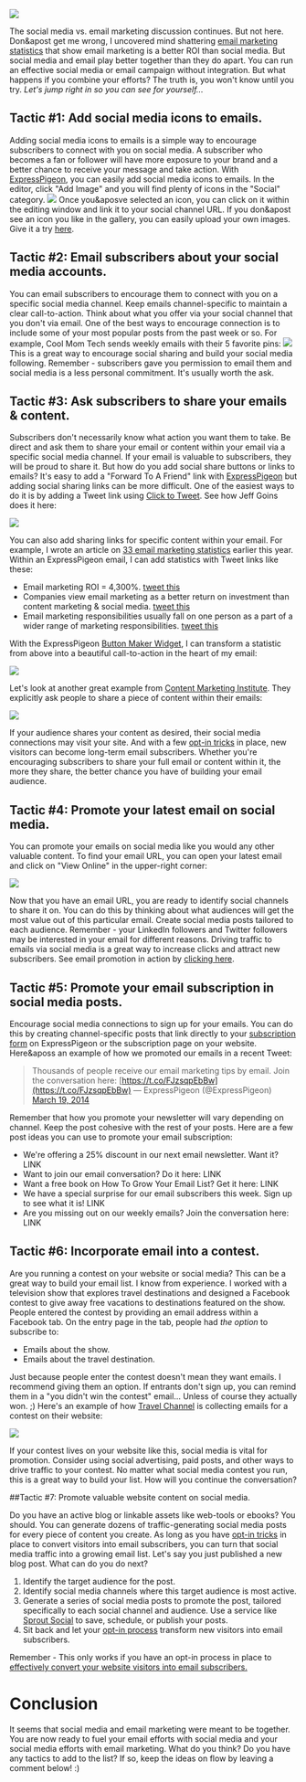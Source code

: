 ![](/blog/images/2014/3-366-y2-bestest-friends_l.jpg)


The social media vs. email marketing discussion continues. But not here.
Don&apost get me wrong, I uncovered mind shattering
[email marketing statistics](/blog/2014/01/06/email-marketing-statistics-2014/)
that show email marketing is a better ROI than social media. But social
media and email play better together than they do apart. You can run an
effective social media or email campaign without integration. But what
happens if you combine your efforts? The truth is, you won&apos;t know until
you try. *Let&apos;s jump right in so you can see for yourself...*

## Tactic #1: Add social media icons to emails.

Adding social media icons to
emails is a simple way to encourage subscribers to connect with you on
social media. A subscriber who becomes a fan or follower will have more
exposure to your brand and a better chance to receive your message and
take action. With [ExpressPigeon](http://expresspigeon.com), you can
easily add social media icons to emails. In the editor, click "Add
Image" and you will find plenty of icons in the "Social" category.
![](/blog/images/2014/social_icons_EP.png)
Once you&aposve selected an icon, you can click on it within the editing
window and link it to your social channel URL. If you don&apost see an icon
you like in the gallery, you can easily upload your own images. Give it
a try [here](https://expresspigeon.com/access/registration?plan=free).

## Tactic #2: Email subscribers about your social media accounts.

You can email subscribers to encourage them to connect with you on a
specific social media channel. Keep emails channel-specific to maintain
a clear call-to-action. Think about what you offer via your social
channel that you don&apos;t via email. One of the best ways to encourage
connection is to include some of your most popular posts from the past
week or so. For example, Cool Mom Tech sends weekly emails with their 5
favorite pins:
![](/blog/images/2014/cool_mom_tech_pins_email.png)
This is a great way to encourage social sharing and build your social
media following. Remember - subscribers gave you permission to email
them and social media is a less personal commitment. It&apos;s usually worth
the ask.

## Tactic #3: Ask subscribers to share your emails & content.

Subscribers don&apos;t necessarily know what action you want them to
take. Be direct and ask them to share your email or content within your
email via a specific social media channel. If your email is valuable to
subscribers, they will be proud to share it. But how do you add social
share buttons or links to emails? It&apos;s easy to add a "Forward To A
Friend" link with [ExpressPigeon](http://expresspigeon.com) but adding
social sharing links can be more difficult. One of the easiest ways to
do it is by adding a Tweet link using [Click to
Tweet](http://clicktotweet.com/). See how Jeff Goins does it here:

![](/blog/images/2014/Jeff_Goins_Email.png)

You can also add sharing links for specific content within your email.
For example, I wrote an article on [33 email marketing statistics](/blog/images/2014/01/06/email-marketing-statistics-2014/)
earlier this year. Within an ExpressPigeon email, I can add statistics
with Tweet links like these:

* Email marketing ROI = 4,300%.&nbsp;[tweet this](http://ctt.ec/8VdBf)
* Companies view email marketing as a better return on investment than
    content marketing & social media.&nbsp;[tweet this](http://ctt.ec/hx9N4)
* Email marketing responsibilities usually fall on one person as a
    part of a wider range of marketing responsibilities.&nbsp;[tweet this](http://ctt.ec/8oK6r)

With the ExpressPigeon [Button Maker Widget](/blog/2013/10/01/go-wild-making-buttons-in-your-email-campaigns/),
I can transform a statistic from above into a beautiful call-to-action
in the heart of my email:

![](/blog/images/2014/Click_to_tweet_example.png)

Let&apos;s look at another great example from [Content Marketing Institute](http://contentmarketinginstitute.com/). They explicitly ask
people to share a piece of content within their
emails:

![](/blog/images/2014/cmi_image.png)

If your audience shares your content as desired, their social media
connections may visit your site. And with a few [opt-in
tricks](/blog/2014/02/24/16-opt-in-tricks-to-grow-your-email-list/)
in place, new visitors can become long-term email subscribers. Whether
you&apos;re encouraging subscribers to share your full email or content
within it, the more they share, the better chance you have of building
your email audience.

## Tactic #4: Promote your latest email on social media.

You can promote your emails on social media like you would any
other valuable content. To find your email URL, you can open your latest
email and click on "View Online" in the upper-right corner:

![](/blog/images/2014/open_online_1.png)

Now that you have an email URL, you are ready to identify social
channels to share it on. You can do this by thinking about what
audiences will get the most value out of this particular email. Create
social media posts tailored to each audience. Remember - your LinkedIn
followers and Twitter followers may be interested in your email for
different reasons. Driving traffic to emails via social media is a great
way to increase clicks and attract new subscribers. See email promotion
in action by [clicking here](http://ctt.ec/Ar8aI).

## Tactic #5: Promote your email subscription in social media posts.

Encourage social media
connections to sign up for your emails. You can do this by creating
channel-specific posts that link directly to your [subscription form](/blog/2013/11/18/custom-email-subscription-form/)
on ExpressPigeon or the subscription page on your website. Here&aposs an
example of how we promoted our emails in a recent Tweet:

> Thousands of people receive our email marketing tips by email. Join
> the conversation here:
> [https://t.co/FJzsqpEbBw](https://t.co/FJzsqpEbBw) — ExpressPigeon
> (@ExpressPigeon) [March 19, 2014](https://twitter.com/ExpressPigeon/statuses/446148485759254528)

Remember that how you promote your newsletter will vary depending on
channel. Keep the post cohesive with the rest of your posts. Here are a
few post ideas you can use to promote your email subscription:

-   We&apos;re offering a 25% discount in our next email newsletter. Want it?
    LINK
-   Want to join our email conversation? Do it here: LINK
-   Want a free book on How To Grow Your Email List? Get it here: LINK
-   We have a special surprise for our email subscribers this week. Sign
    up to see what it is! LINK
-   Are you missing out on our weekly emails? Join the conversation
    here: LINK

## Tactic #6: Incorporate email into a contest.

Are you running a
contest on your website or social media? This can be a great way to
build your email list. I know from experience. I worked with a
television show that explores travel destinations and designed a
Facebook contest to give away free vacations to destinations featured on
the show. People entered the contest by providing an email address
within a Facebook tab. On the entry page in the tab, people had *the
option* to subscribe to:

*  Emails about the show.
*  Emails about the travel destination.

Just because people enter the contest doesn&apos;t mean they want emails. I
recommend giving them an option. If entrants don&apos;t sign up, you can
remind them in a "you didn&apos;t win the contest" email... Unless of course
they actually won. ;) Here&apos;s an example of how [Travel Channel](http://www.travelchannel.com/)
is collecting emails for a contest on their website:

![](/blog/images/2014/travelchannel_contest.png)

If your contest lives on your website like this, social media is vital
for promotion. Consider using social advertising, paid posts, and other
ways to drive traffic to your contest. No matter what social media
contest you run, this is a great way to build your list. How will you
continue the conversation?

##Tactic \#7: Promote valuable website content on social media.

Do you have an active blog or linkable assets
like web-tools or ebooks? You should. You can generate dozens of
traffic-generating social media posts for every piece of content you
create. As long as you have [opt-in
tricks](/blog/2014/02/24/16-opt-in-tricks-to-grow-your-email-list/)
in place to convert visitors into email subscribers, you can turn that
social media traffic into a growing email list. Let&apos;s say you just
published a new blog post. What can do you do next?

1.  Identify the target audience for the post.
2.  Identify social media channels where this target audience is most
    active.
3.  Generate a series of social media posts to promote the post,
    tailored specifically to each social channel and audience. Use a
    service like [Sprout Social](http://sproutsocial.com) to save,
    schedule, or publish your posts.
4.  Sit back and let your [opt-in
    process](/blog/2014/02/24/16-opt-in-tricks-to-grow-your-email-list/)
    transform new visitors into email subscribers.

Remember - This only works if you have an opt-in process in place to
[effectively convert your website visitors into email
subscribers.](/blog/2014/02/24/16-opt-in-tricks-to-grow-your-email-list/)

# Conclusion

It seems that social media and email marketing were meant to be
together. You are now ready to fuel your email efforts with social media
and your social media efforts with email marketing. What do you think?
Do you have any tactics to add to the list? If so, keep the ideas on
flow by leaving a comment below! :)

